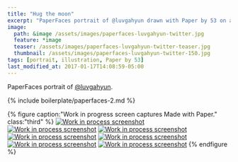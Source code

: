```yaml
---
title: "Hug the moon"
excerpt: "PaperFaces portrait of @luvgahyun drawn with Paper by 53 on an iPad."
image: 
  path: &image /assets/images/paperfaces-luvgahyun-twitter.jpg 
  feature: *image
  teaser: /assets/images/paperfaces-luvgahyun-twitter-teaser.jpg
  thumbnail: /assets/images/paperfaces-luvgahyun-twitter-150.jpg
tags: [portrait, illustration, Paper by 53]
last_modified_at: 2017-01-17T14:08:59-05:00
---
```


PaperFaces portrait of [@luvgahyun](https://twitter.com/luvgahyun).

{% include boilerplate/paperfaces-2.md %}

{% figure caption:"Work in progress screen captures Made with Paper." class:"third" %}
[![Work in process screenshot](/assets/images/paperfaces-luvgahyun-process-1-600.jpg)](/assets/images/paperfaces-luvgahyun-process-1-lg.jpg)
[![Work in process screenshot](/assets/images/paperfaces-luvgahyun-process-2-600.jpg)](/assets/images/paperfaces-luvgahyun-process-2-lg.jpg)
[![Work in process screenshot](/assets/images/paperfaces-luvgahyun-process-3-600.jpg)](/assets/images/paperfaces-luvgahyun-process-3-lg.jpg)
[![Work in process screenshot](/assets/images/paperfaces-luvgahyun-process-4-600.jpg)](/assets/images/paperfaces-luvgahyun-process-4-lg.jpg)
[![Work in process screenshot](/assets/images/paperfaces-luvgahyun-process-5-600.jpg)](/assets/images/paperfaces-luvgahyun-process-5-lg.jpg)
[![Work in process screenshot](/assets/images/paperfaces-luvgahyun-process-6-600.jpg)](/assets/images/paperfaces-luvgahyun-process-6-lg.jpg)
[![Work in process screenshot](/assets/images/paperfaces-luvgahyun-process-7-600.jpg)](/assets/images/paperfaces-luvgahyun-process-7-lg.jpg)
{% endfigure %}
